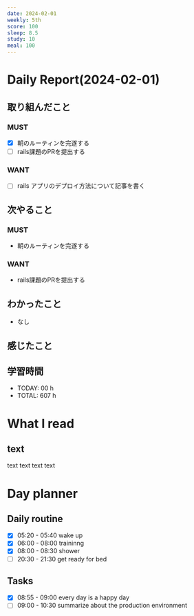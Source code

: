```yaml
---
date: 2024-02-01
weekly: 5th
score: 100
sleep: 8.5
study: 10
meal: 100
---
```

# Daily Report(2024-02-01)
## 取り組んだこと
### MUST
- [x] 朝のルーティンを完遂する
- [ ] rails課題のPRを提出する
### WANT
- [ ] rails アプリのデプロイ方法について記事を書く
## 次やること
### MUST
- 朝のルーティンを完遂する
### WANT
- rails課題のPRを提出する
## わかったこと
- なし
## 感じたこと

## 学習時間
- TODAY: 00 h
- TOTAL: 607 h
# What I read
## text 
text text text text

# Day planner
## Daily routine
- [x] 05:20 - 05:40 wake up
- [x] 06:00 - 08:00 traininng
- [x] 08:00 - 08:30 shower
- [ ] 20:30 - 21:30 get ready for bed
## Tasks
- [x] 08:55 - 09:00 every day is a happy day
- [ ] 09:00 - 10:30 summarize about the production environment